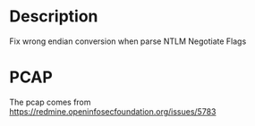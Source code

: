 # Description

Fix wrong endian conversion when parse NTLM Negotiate Flags

# PCAP

The pcap comes from https://redmine.openinfosecfoundation.org/issues/5783
